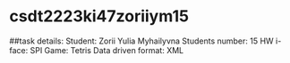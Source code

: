 # csdt2223ki47zoriiym15

##task details:
Student: Zorii Yulia Myhailyvna
Students number: 15
HW i-face: SPI
Game: Tetris
Data driven format: XML
